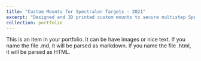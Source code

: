 ```yaml
---
title: "Custom Mounts for Spectralon Targets - 2021"
excerpt: "Designed and 3D printed custom mounts to secure multistep Spectralon targets in-field for data collection. <br>University of Arizona, Maricopa, Arizona, USA<br/><img src='/images/spectralon_mount.jpg'>"
collection: portfolio
---
```


This is an item in your portfolio. It can be have images or nice text. If you name the file .md, it will be parsed as markdown. If you name the file .html, it will be parsed as HTML. 
